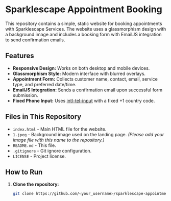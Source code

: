 # Sparklescape Appointment Booking

This repository contains a simple, static website for booking appointments with Sparklescape Services. The website uses a glassmorphism design with a background image and includes a booking form with EmailJS integration to send confirmation emails.

## Features

- **Responsive Design:** Works on both desktop and mobile devices.
- **Glassmorphism Style:** Modern interface with blurred overlays.
- **Appointment Form:** Collects customer name, contact, email, service type, and preferred date/time.
- **EmailJS Integration:** Sends a confirmation email upon successful form submission.
- **Fixed Phone Input:** Uses [intl-tel-input](https://intl-tel-input.com/) with a fixed +1 country code.

## Files in This Repository

- `index.html` - Main HTML file for the website.
- `1.jpeg` - Background image used on the landing page. *(Please add your image file with this name to the repository.)*
- `README.md` - This file.
- `.gitignore` - Git ignore configuration.
- `LICENSE` - Project license.

## How to Run

1. **Clone the repository:**

   ```bash
   git clone https://github.com/<your_username>/sparklescape-appointment-booking.git
